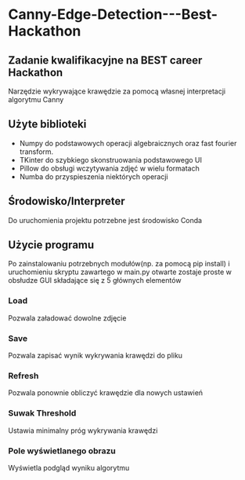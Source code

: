 # Canny-Edge-Detection---Best-Hackathon
## Zadanie kwalifikacyjne na BEST career Hackathon
Narzędzie wykrywające krawędzie za pomocą własnej interpretacji algorytmu Canny

## Użyte biblioteki
- Numpy do podstawowych operacji algebraicznych oraz fast fourier transform.
- TKinter do szybkiego skonstruowania podstawowego UI 
- Pillow do obsługi wczytywania zdjęć w wielu formatach
- Numba do przyspieszenia niektórych operacji

## Środowisko/Interpreter
Do uruchomienia projektu potrzebne jest środowisko Conda

## Użycie programu
Po zainstalowaniu potrzebnych modułów(np. za pomocą pip install) i uruchomieniu
skryptu zawartego w main.py otwarte zostaje proste w obsłudze GUI składające się z 
5 głównych elementów

### Load
Pozwala załadować dowolne zdjęcie

### Save
Pozwala zapisać wynik wykrywania krawędzi do pliku

### Refresh
Pozwala ponownie obliczyć krawędzie dla nowych ustawień 

### Suwak Threshold
Ustawia minimalny próg wykrywania krawędzi

### Pole wyświetlanego obrazu
Wyświetla podgląd wyniku algorytmu
	
